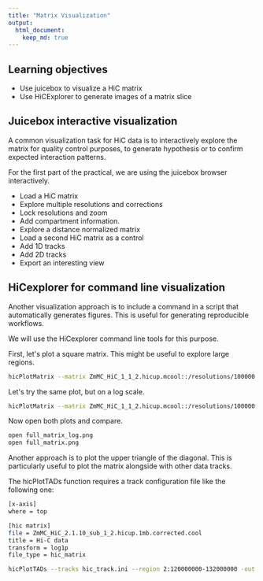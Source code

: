 ```yaml
---
title: "Matrix Visualization"
output: 
  html_document:
    keep_md: true
---
```




## Learning objectives  
- Use juicebox to visualize a HiC matrix
- Use HiCExplorer to generate images of a matrix slice 

## Juicebox interactive visualization

A common visualization task for HiC data is to interactively explore the matrix for quality control purposes, to generate hypothesis or to confirm expected interaction patterns. 

For the first part of the practical, we are using the juicebox browser interactively. 

- Load a HiC matrix
- Explore multiple resolutions and corrections
- Lock resolutions and zoom
- Add compartment information.
- Explore a distance normalized matrix 
- Load a second HiC matrix as a control
- Add 1D tracks
- Add 2D tracks
- Export an interesting view

## HiCexplorer for command line visualization

Another visualization approach is to include a command in a script that automatically generates figures. This is useful for generating reproducible workflows.

We will use the HiCexplorer command line tools for this purpose.

First, let's plot a square matrix. This might be useful to explore large regions. 


```bash
hicPlotMatrix --matrix ZmMC_HiC_1_1_2.hicup.mcool::/resolutions/100000 --region 2:120000000-132000000 --outFileName full_matrix.png
```

Let's try the same plot, but on a log scale. 


```bash
hicPlotMatrix --matrix ZmMC_HiC_1_1_2.hicup.mcool::/resolutions/100000 --region 2:120000000-132000000 --log1p --outFileName full_matrix_log.png
```

Now open both plots and compare.


```bash
open full_matrix_log.png
open full_matrix.png
```

Another approach is to plot the upper triangle of the diagonal. This is particularly useful to plot the matrix alongside with other data tracks. 

The hicPlotTADs function requires a track configuration file like the following one:


```bash
[x-axis]
where = top

[hic matrix]
file = ZmMC_HiC_2.1.10_sub_1_2.hicup.1mb.corrected.cool
title = Hi-C data
transform = log1p
file_type = hic_matrix

```



```bash
hicPlotTADs --tracks hic_track.ini --region 2:120000000-132000000 -out horiz_mat.png
```




